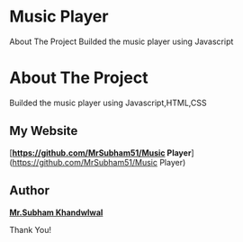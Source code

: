 # Music Player

About The Project Builded the music player using Javascript

# About The Project

Builded the music player using Javascript,HTML,CSS

## My Website
[**https://github.com/MrSubham51/Music Player**] (https://github.com/MrSubham51/Music Player)

## Author
[**Mr.Subham Khandwlwal**](https://github.com/MrSubham51)


Thank You!
